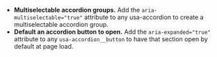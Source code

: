 - **Multiselectable accordion groups.** Add the `aria-multiselectable="true"` attribute to any usa-accordion to create a multiselectable accordion group.
- **Default an accordion button to open.** Add the `aria-expanded="true"` attribute to any `usa-accordion__button` to have that section open by default at page load.
